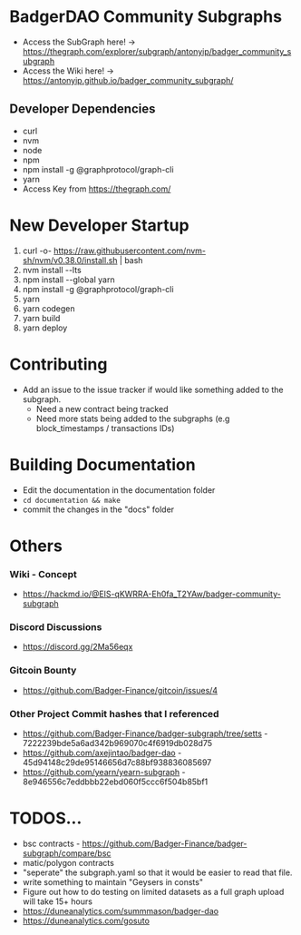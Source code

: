 # BadgerDAO Community Subgraphs
- Access the SubGraph here! -> https://thegraph.com/explorer/subgraph/antonyip/badger_community_subgraph
- Access the Wiki here! -> https://antonyip.github.io/badger_community_subgraph/

## Developer Dependencies
- curl
- nvm
- node
- npm
- npm install -g @graphprotocol/graph-cli
- yarn
- Access Key from https://thegraph.com/

# New Developer Startup
1. curl -o- https://raw.githubusercontent.com/nvm-sh/nvm/v0.38.0/install.sh | bash
1. nvm install --lts
1. npm install --global yarn
1. npm install -g @graphprotocol/graph-cli
1. yarn
1. yarn codegen
1. yarn build
1. yarn deploy

# Contributing
- Add an issue to the issue tracker if would like something added to the subgraph.
    - Need a new contract being tracked
    - Need more stats being added to the subgraphs (e.g block_timestamps / transactions IDs)

# Building Documentation
- Edit the documentation in the documentation folder
- ```cd documentation && make```
- commit the changes in the "docs" folder

# Others
### Wiki - Concept
- https://hackmd.io/@ElS-qKWRRA-Eh0fa_T2YAw/badger-community-subgraph

### Discord Discussions
- https://discord.gg/2Ma56eqx

### Gitcoin Bounty
- https://github.com/Badger-Finance/gitcoin/issues/4

### Other Project Commit hashes that I referenced
- https://github.com/Badger-Finance/badger-subgraph/tree/setts - 7222239bde5a6ad342b969070c4f6919db028d75
- https://github.com/axejintao/badger-dao - 45d94148c29de95146656d7c88bf938836085697
- https://github.com/yearn/yearn-subgraph - 8e946556c7eddbbb22ebd060f5ccc6f504b85bf1

# TODOS...
- bsc contracts - https://github.com/Badger-Finance/badger-subgraph/compare/bsc
- matic/polygon contracts
- "seperate" the subgraph.yaml so that it would be easier to read that file.
- write something to maintain "Geysers in consts"
- Figure out how to do testing on limited datasets as a full graph upload will take 15+ hours
- https://duneanalytics.com/summmason/badger-dao
- https://duneanalytics.com/gosuto
